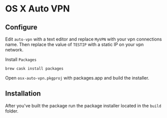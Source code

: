 # OS X Auto VPN

## Configure

Edit `auto-vpn` with a text editor and replace `MyVPN` with your vpn connections name. Then replace the value of `TESTIP` with a static IP on your vpn network.

Install `Packages`

```shell
brew cask install packages
```

Open `osx-auto-vpn.pkgproj` with packages.app and build the installer.

## Installation

After you've built the package run the package installer located in the `build` folder.
